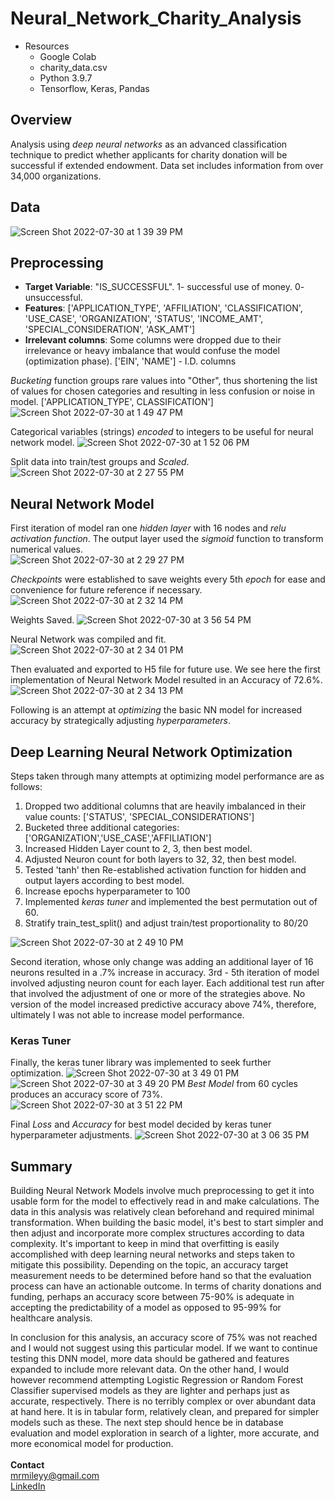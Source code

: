 # Neural_Network_Charity_Analysis

- Resources
    - Google Colab
    - charity_data.csv
    - Python 3.9.7
    - Tensorflow, Keras, Pandas

## Overview

Analysis using *deep neural networks* as an advanced classification technique to predict whether applicants for charity donation will be successful if extended endowment.  Data set includes information from over 34,000 organizations. 

## Data

![Screen Shot 2022-07-30 at 1 39 39 PM](https://user-images.githubusercontent.com/100544761/181937184-3eb96386-8bf2-4410-b3ad-3decf264cfb7.png)

## Preprocessing

- **Target Variable**: "IS_SUCCESSFUL".  1- successful use of money. 0- unsuccessful.
- **Features**: ['APPLICATION_TYPE', 'AFFILIATION', 'CLASSIFICATION', 'USE_CASE', 'ORGANIZATION', 'STATUS', 'INCOME_AMT', 'SPECIAL_CONSIDERATION', 'ASK_AMT']
- **Irrelevant columns**: Some columns were dropped due to their irrelevance or heavy imbalance that would confuse the model (optimization phase). ['EIN', 'NAME'] - I.D. columns 

*Bucketing* function groups rare values into "Other", thus shortening the list of values for chosen categories and resulting in less confusion or noise in model.  ['APPLICATION_TYPE', CLASSIFICATION']
![Screen Shot 2022-07-30 at 1 49 47 PM](https://user-images.githubusercontent.com/100544761/181937504-613f99ce-129f-401d-a699-f9081488bd49.png)

Categorical variables (strings) *encoded* to integers to be useful for neural network model.
![Screen Shot 2022-07-30 at 1 52 06 PM](https://user-images.githubusercontent.com/100544761/181937621-be58617d-b167-44d3-9c2e-1f6d80e7dc3b.png)
 
 Split data into train/test groups and *Scaled*.
![Screen Shot 2022-07-30 at 2 27 55 PM](https://user-images.githubusercontent.com/100544761/181958731-3edecbb7-c924-4706-9cf4-3a92ea1c9ca9.png)

## Neural Network Model

First iteration of model ran one *hidden layer* with 16 nodes and *relu activation function*.  The output layer used the *sigmoid* function to transform numerical values.  
![Screen Shot 2022-07-30 at 2 29 27 PM](https://user-images.githubusercontent.com/100544761/181960231-bd11adbe-b776-43e0-9d73-7147e8ea248d.png)

*Checkpoints* were established to save weights every 5th *epoch* for ease and convenience for future reference if necessary.
![Screen Shot 2022-07-30 at 2 32 14 PM](https://user-images.githubusercontent.com/100544761/181962901-afa55f08-4687-4dc5-9582-575d382f2a03.png)

Weights Saved.
![Screen Shot 2022-07-30 at 3 56 54 PM](https://user-images.githubusercontent.com/100544761/181995942-7ab33c31-8bd9-4472-b580-347ab3470f92.png)</br>

Neural Network was compiled and fit.
![Screen Shot 2022-07-30 at 2 34 01 PM](https://user-images.githubusercontent.com/100544761/181964831-e6eb7802-925c-45c5-8648-50fefc614ef1.png)

Then evaluated and exported to H5 file for future use.  We see here the first implementation of Neural Network Model resulted in an Accuracy of 72.6%.  
![Screen Shot 2022-07-30 at 2 34 13 PM](https://user-images.githubusercontent.com/100544761/181964998-0ed577a4-4cd0-4b70-b887-1f1cf251887f.png)

Following is an attempt at *optimizing* the basic NN model for increased accuracy by strategically adjusting *hyperparameters*.

## Deep Learning Neural Network Optimization

Steps taken through many attempts at optimizing model performance are as follows:

1. Dropped two additional columns that are heavily imbalanced in their value counts: ['STATUS', 'SPECIAL_CONSIDERATIONS']
2. Bucketed three additional categories: ['ORGANIZATION','USE_CASE','AFFILIATION']
3. Increased Hidden Layer count to 2, 3, then best model.
4. Adjusted Neuron count for both layers to 32, 32, then best model.
5. Tested 'tanh' then Re-established activation function for hidden and output layers according to best model.
6. Increase epochs hyperparameter to 100
7. Implemented *keras tuner* and implemented the best permutation out of 60.
8. Stratify train_test_split() and adjust train/test proportionality to 80/20

![Screen Shot 2022-07-30 at 2 49 10 PM](https://user-images.githubusercontent.com/100544761/181985528-a349279a-86a2-48f3-8832-33ecc568a275.png)

Second iteration, whose only change was adding an additional layer of 16 neurons resulted in a .7% increase in accuracy.
3rd - 5th iteration of model involved adjusting neuron count for each layer.  Each additional test run after that involved the adjustment of one or more of the strategies above.  No version of the model increased predictive accuracy above 74%, therefore, ultimately I was not able to increase model performance.  

### Keras Tuner

Finally, the keras tuner library was implemented to seek further optimization.
![Screen Shot 2022-07-30 at 3 49 01 PM](https://user-images.githubusercontent.com/100544761/181995719-3a9dc48d-c7e6-4b5d-9600-2082b1f2d043.png)
![Screen Shot 2022-07-30 at 3 49 20 PM](https://user-images.githubusercontent.com/100544761/181995725-6728d359-e056-41df-a7b8-f50109050a5d.png)
*Best Model* from 60 cycles produces an accuracy score of 73%.  
![Screen Shot 2022-07-30 at 3 51 22 PM](https://user-images.githubusercontent.com/100544761/181995804-fe9a5f88-5325-4e65-96e1-b92f094e1fa4.png)

Final *Loss* and *Accuracy* for best model decided by keras tuner hyperparameter adjustments.
![Screen Shot 2022-07-30 at 3 06 35 PM](https://user-images.githubusercontent.com/100544761/181994637-aa3450ab-149f-4f9c-bef7-034204b73c96.png)



## Summary

Building Neural Network Models involve much preprocessing to get it into usable form for the model to effectively read in and make calculations.  The data in this analysis was relatively clean beforehand and required minimal transformation.  When building the basic model, it's best to start simpler and then adjust and incorporate more complex structures according to data complexity.  It's important to keep in mind that overfitting is easily accomplished with deep learning neural networks and steps taken to mitigate this possibility.  Depending on the topic, an accuracy target measurement needs to be determined before hand so that the evaluation process can have an actionable outcome.  In terms of charity donations and funding, perhaps an accuracy score between 75-90% is adequate in accepting the predictability of a model as opposed to 95-99% for healthcare analysis.

In conclusion for this analysis, an accuracy score of 75% was not reached and I would not suggest using this particular model.  If we want to continue testing this DNN model, more data should be gathered and features expanded to include more relevant data.  On the other hand, I would however recommend attempting Logistic Regression or Random Forest Classifier supervised models as they are lighter and perhaps just as accurate, respectively.  There is no terribly complex or over abundant data at hand here.  It is in tabular form, relatively clean, and prepared for simpler models such as these.  The next step should hence be in database evaluation and model exploration in search of a lighter, more accurate, and more economical model for production.
</br></br>
**Contact**</br>
mrmileyy@gmail.com</br>
[LinkedIn](https://www.linkedin.com/in/mileymarshall)